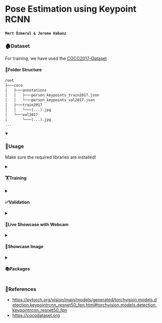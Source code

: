 # Pose Estimation using Keypoint RCNN

**`Mert Özmeral & Jerome Habanz`**

### 🏚️Dataset

For training, we have used the [COCO2017-Dataset](https://cocodataset.org/)

#### 📁Folder Structure

```
root
├───coco
│   ├───annotations
│   │   ├───person_keypoints_train2017.json
│   │   └───person_keypoints_val2017.json
│   ├───train2017
│   │   └───(...).jpg
│   └───val2017
│       └───(...).jpg
...
```

<details open>
  <summary><h3>🔰Usage </h3></summary>

Make sure the required libraries are installed!

<details>
  <summary><h4>🏋️Training</h4></summary>

```
python train.py
```

###### Output:

```
losses=9.61300 loss_classifier=0.76776 loss_box_reg=0.01154 loss_keypoint=8.07662 loss_objectness=0.69867 loss_rpn_box_reg=0.05841:   0%|          | 0/42 [00:01<?, ?it/s]
...
losses=4.04951 loss_classifier=0.14994 loss_box_reg=0.24355 loss_keypoint=3.58709 loss_objectness=0.03577 loss_rpn_box_reg=0.03316:  17%|█▋        | 7/42 [14:41:34<68:04:01, 7001.19s/it]
```

</details>

<details>
  <summary><h4>✅Validation</h4></summary>

```
python validation.py
```

###### Output:

```
Evaluation for *bbox*:
 Average Precision  (AP) @[ IoU=0.50:0.95 | area=   all | maxDets=100 ] = 0.433
 Average Precision  (AP) @[ IoU=0.50      | area=   all | maxDets=100 ] = 0.728
 Average Precision  (AP) @[ IoU=0.75      | area=   all | maxDets=100 ] = 0.457
 Average Precision  (AP) @[ IoU=0.50:0.95 | area= small | maxDets=100 ] = 0.301
 Average Precision  (AP) @[ IoU=0.50:0.95 | area=medium | maxDets=100 ] = 0.526
 Average Precision  (AP) @[ IoU=0.50:0.95 | area= large | maxDets=100 ] = 0.563
 Average Recall     (AR) @[ IoU=0.50:0.95 | area=   all | maxDets=  1 ] = 0.158
 Average Recall     (AR) @[ IoU=0.50:0.95 | area=   all | maxDets= 10 ] = 0.472
 Average Recall     (AR) @[ IoU=0.50:0.95 | area=   all | maxDets=100 ] = 0.564
 Average Recall     (AR) @[ IoU=0.50:0.95 | area= small | maxDets=100 ] = 0.430
 Average Recall     (AR) @[ IoU=0.50:0.95 | area=medium | maxDets=100 ] = 0.631
 Average Recall     (AR) @[ IoU=0.50:0.95 | area= large | maxDets=100 ] = 0.685
 
Evaluation for *keypoints*:
 Average Precision  (AP) @[ IoU=0.50:0.95 | area=   all | maxDets= 20 ] = 0.516
 Average Precision  (AP) @[ IoU=0.50      | area=   all | maxDets= 20 ] = 0.776
 Average Precision  (AP) @[ IoU=0.75      | area=   all | maxDets= 20 ] = 0.551
 Average Precision  (AP) @[ IoU=0.50:0.95 | area=medium | maxDets= 20 ] = 0.499
 Average Precision  (AP) @[ IoU=0.50:0.95 | area= large | maxDets= 20 ] = 0.554
 Average Recall     (AR) @[ IoU=0.50:0.95 | area=   all | maxDets= 20 ] = 0.603
 Average Recall     (AR) @[ IoU=0.50      | area=   all | maxDets= 20 ] = 0.849
 Average Recall     (AR) @[ IoU=0.75      | area=   all | maxDets= 20 ] = 0.642
 Average Recall     (AR) @[ IoU=0.50:0.95 | area=medium | maxDets= 20 ] = 0.566
 Average Recall     (AR) @[ IoU=0.50:0.95 | area= large | maxDets= 20 ] = 0.655
```

</details>

<details>
  <summary><h4>🎥Live Showcase with Webcam</h4></summary>

```
python detect.py
```

</details>

<details>
  <summary><h4>🎥Showcase Image</h4></summary>

```
python detect.py --file image.png
```

###### Output:

![detected_image.png](docs%2Fassets%2Fdetected_image.png)
</details>

<details>
  <summary><h4>📚Packages</h4></summary>

⬇️ or check requirements.txt

```
matplotlib
numpy
opencv_python
Pillow
pycocotools
torch
torchvision
tqdm
```

</details>

</details>

### 🐢References

- https://pytorch.org/vision/main/models/generated/torchvision.models.detection.keypointrcnn_resnet50_fpn.html#torchvision.models.detection.keypointrcnn_resnet50_fpn
- https://cocodataset.org